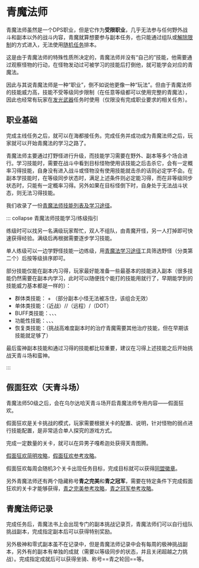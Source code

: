 # 青魔法师

青魔法师虽然是一个DPS职业，但是它作为**受限职业**，几乎无法参与任何野外战斗和副本以外的战斗内容，青魔就算想要参与副本任务，也只能通过组队或[解除限制](/basic/dungeon.md#排本设置)的方式进入，无法使用[随机任务](/basic/dungeon.md#随机副本)排本。

这是由于青魔法师的特殊性质所决定的，青魔法师并没有“自己的”技能，他需要通过观察怪物的行动，在怪物发动过可被学习的技能后打倒他，就可能学会对应的青魔法。

因此与其说青魔法师是一种“职业”，倒不如说他更像一种“玩法”。但由于青魔法师的技能威力高，技能不受等级同步限制（在任意等级都可以使用完整的青魔法），因此也经常有玩家在[发光武器](/topic/shine.md)任务时使用（仅限没有完成职业要求的相关任务）。

## 职业基础

完成主线任务<quest name="超越幻想，究极神兵" type="main" />之后，就可以在海都接任务<quest name="自称青魔法师的男人" />。完成任务并成功成为青魔法师之后，玩家就可以开始青魔法的学习之路了。

青魔法师主要通过打野怪进行升级，而技能学习需要在野外、副本等多个场合进行。学习技能时，需要在战斗中看到目标怪物使用该技能之后击杀它，会有一定概率习得技能，自身没有进入战斗或怪物没有使用技能就击杀的话则必定学不会。在副本学技能时，在等级同步状态时，满足上述条件则必定能习得，而在非等级同步状态时，只能有一定概率习得。另外如果在目标怪倒下时，自身处于无法战斗状态，则无法习得技能。

我们收录了一份[青魔法师技能列表及学习途径](/topic/blueaction.md)。

::: collapse 青魔法师技能学习/练级指引

练级时可以找另一名满级玩家帮忙，双人不组队，由青魔开怪，另一人打掉即可快速获得经验。满级后再根据需要逐步学习技能。

单人练级可以一边学野怪技能一边练级，用[青魔法学习途径](/topic/blueaction.md)工具筛选野怪（分类第二个）后按等级排序即可。

部分技能仅能在副本内习得，玩家最好能准备一些最基本的技能进入副本（很多技能仍然需要在副本内学习，此时可以随便找个能打的技能用就行了，早期能学到的技能威力基本都是一样的）：

- 群体类技能：<action name="寒冰咆哮" /> + <action name="超震动" />（部分副本小怪无法被冻住，该组合无效）
- 单体类技能：<action name="锋利菜刀" />（近战）/<action name="深渊贯穿" />/<action name="音爆"/>（远程）/<action name="苦闷之歌" />（DOT）
- BUFF类技能：<action name="破防" />、<action name="怒发冲冠" />、<action name="口笛" />、<action name="以太复制" />
- 功能性技能：<action name="捕食" />、<action name="魔法锤" />、<action name="强力守护" />、<action name="超硬化" />
- 恢复类技能：<action name="白风" />（挑战高难度副本时的治疗青魔需要其他治疗技能，但在早期该技能就足够了）

最后蛮神副本技能和通过<item name="天青图腾" />习得的技能都比较重要，建议在习得上述技能之后开始挑战天青斗场和蛮神。

:::

## 假面狂欢（天青斗场）

青魔法师50级之后，会在乌尔达哈天青斗场<Pos name="乌尔达哈来生回廊" :x="11.5" :y="13.2"/>开启青魔法师专用内容——假面狂欢。

假面狂欢是关卡挑战的模式，玩家需要根据关卡的配置、说明，针对怪物的弱点进行技能配置，是非常适合单人探究的游戏方式。

完成一定数量的关卡，就可以在异男子嘎希迦<Pos name="乌尔达哈来生回廊" :x="12.5" :y="12.9"/>处获得天青图腾。

[假面狂欢简明攻略](https://bbs.nga.cn/read.php?tid=17493689)，[假面狂欢参考攻略](https://bbs.nga.cn/read.php?tid=17495332)。

假面狂欢每周会随机3个关卡出现任务目标，完成目标就可以获得[同盟徽章](/advanced/currency.md#同盟徽章&兵团徽章)。

另外青魔法师还有两个隐藏称号**青之完美**和**青之冠军**，需要在特定条件下完成假面狂欢的关卡才能够获得，[青之完美参考攻略](https://bbs.nga.cn/read.php?tid=17305388)，[青之冠军参考攻略](https://bbs.nga.cn/read.php?tid=21079679)。

## 青魔法师记录

完成任务<quest name="真正的齐格弗里德" />后，青魔法书上会出现专门的副本挑战记录页，青魔法师们可以自行组队挑战副本，完成指定副本后可以获得特别奖励。

另外极神和零式副本虽不在记录中，但是青魔法师记录中会有每周的极神挑战副本，另外有的副本有单独的成就（需要以等级同步的状态，并且关闭超越之力挑战）。完成指定成就后可以获得<item name="魔界花魔笛" />坐骑、称号==青之轮回==等。
